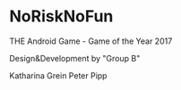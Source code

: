 # NoRiskNoFun
THE Android Game - Game of the Year 2017

Design&Development by "Group B"

Katharina Grein
Peter Pipp
